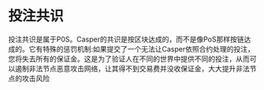 # 投注共识


<!-- vim-markdown-toc GFM -->

<!-- vim-markdown-toc -->



投注共识是属于P0S。Casper的共识是按区块达成的，而不是像PoS那样按链达成的。它有特殊的惩罚机制:如果提交了一个无法让Casper依照合约处理的投注，您将失去所有的保证金。这是为了验证人在不同的世界中提供不同的投注，从而可以遏制非法节点恶意攻击网络，让其得不到交易费并没收保证金，大大提升非法节点的攻击风险

